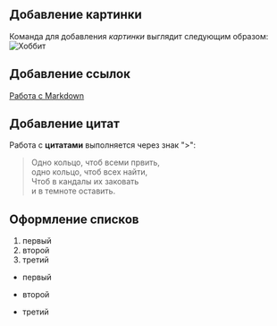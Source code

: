 ## Добавление картинки
Команда для добавления *картинки* выглядит следующим образом:
![Хоббит](https://avatarko.ru/img/kartinka/8/film_Middle-earth_hobbit_Frodo_7802.jpg)

## Добавление ссылок

[Работа с Markdown](https://lifehacker.ru/chto-takoe-markdown/)

## Добавление цитат

Работа с **цитатами** выполняется через знак ">":
>Одно кольцо, чтоб всеми првить,\
одно кольцо, чтоб всех найти,\
Чтоб в кандалы их заковать\
и в темноте оставить.

## Оформление списков

1. первый
2. второй
3. третий

* первый
- второй
+ третий 